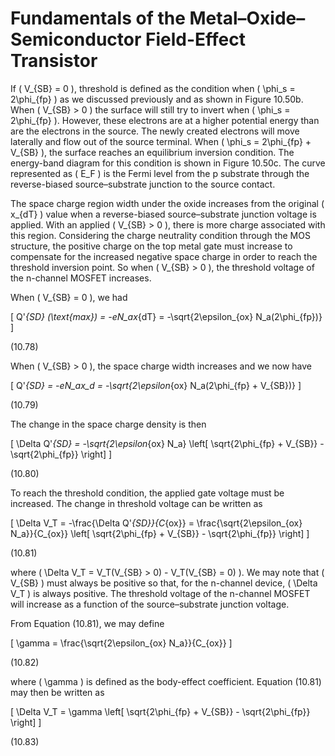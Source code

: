 # Fundamentals of the Metal–Oxide–Semiconductor Field-Effect Transistor

If \( V_{SB} = 0 \), threshold is defined as the condition when \( \phi_s = 2\phi_{fp} \) as we discussed previously and as shown in Figure 10.50b. When \( V_{SB} > 0 \) the surface will still try to invert when \( \phi_s = 2\phi_{fp} \). However, these electrons are at a higher potential energy than are the electrons in the source. The newly created electrons will move laterally and flow out of the source terminal. When \( \phi_s = 2\phi_{fp} + V_{SB} \), the surface reaches an equilibrium inversion condition. The energy-band diagram for this condition is shown in Figure 10.50c. The curve represented as \( E_F \) is the Fermi level from the p substrate through the reverse-biased source–substrate junction to the source contact.

The space charge region width under the oxide increases from the original \( x_{dT} \) value when a reverse-biased source–substrate junction voltage is applied. With an applied \( V_{SB} > 0 \), there is more charge associated with this region. Considering the charge neutrality condition through the MOS structure, the positive charge on the top metal gate must increase to compensate for the increased negative space charge in order to reach the threshold inversion point. So when \( V_{SB} > 0 \), the threshold voltage of the n-channel MOSFET increases.

When \( V_{SB} = 0 \), we had

\[
Q'_{SD} (\text{max}) = -eN_ax_{dT} = -\sqrt{2\epsilon_{ox} N_a(2\phi_{fp})}
\]

(10.78)

When \( V_{SB} > 0 \), the space charge width increases and we now have

\[
Q'_{SD} = -eN_ax_d = -\sqrt{2\epsilon_{ox} N_a(2\phi_{fp} + V_{SB})}
\]

(10.79)

The change in the space charge density is then

\[
\Delta Q'_{SD} = -\sqrt{2\epsilon_{ox} N_a} \left[ \sqrt{2\phi_{fp} + V_{SB}} - \sqrt{2\phi_{fp}} \right]
\]

(10.80)

To reach the threshold condition, the applied gate voltage must be increased. The change in threshold voltage can be written as

\[
\Delta V_T = -\frac{\Delta Q'_{SD}}{C_{ox}} = \frac{\sqrt{2\epsilon_{ox} N_a}}{C_{ox}} \left[ \sqrt{2\phi_{fp} + V_{SB}} - \sqrt{2\phi_{fp}} \right]
\]

(10.81)

where \( \Delta V_T = V_T(V_{SB} > 0) - V_T(V_{SB} = 0) \). We may note that \( V_{SB} \) must always be positive so that, for the n-channel device, \( \Delta V_T \) is always positive. The threshold voltage of the n-channel MOSFET will increase as a function of the source–substrate junction voltage.

From Equation (10.81), we may define

\[
\gamma = \frac{\sqrt{2\epsilon_{ox} N_a}}{C_{ox}}
\]

(10.82)

where \( \gamma \) is defined as the body-effect coefficient. Equation (10.81) may then be written as

\[
\Delta V_T = \gamma \left[ \sqrt{2\phi_{fp} + V_{SB}} - \sqrt{2\phi_{fp}} \right]
\]

(10.83)